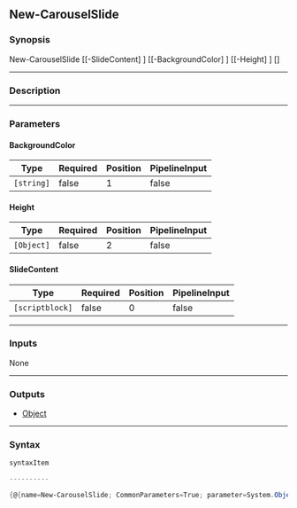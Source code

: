 New-CarouselSlide
-----------------




### Synopsis

New-CarouselSlide [[-SlideContent] <scriptblock>] [[-BackgroundColor] <string>] [[-Height] <Object>] [<CommonParameters>]




---


### Description


---


### Parameters
#### **BackgroundColor**




|Type      |Required|Position|PipelineInput|
|----------|--------|--------|-------------|
|`[string]`|false   |1       |false        |



#### **Height**




|Type      |Required|Position|PipelineInput|
|----------|--------|--------|-------------|
|`[Object]`|false   |2       |false        |



#### **SlideContent**




|Type           |Required|Position|PipelineInput|
|---------------|--------|--------|-------------|
|`[scriptblock]`|false   |0       |false        |





---


### Inputs
None




---


### Outputs
* [Object](https://learn.microsoft.com/en-us/dotnet/api/System.Object)






---


### Syntax
```PowerShell
syntaxItem
```
```PowerShell
----------
```
```PowerShell
{@{name=New-CarouselSlide; CommonParameters=True; parameter=System.Object[]}}
```
